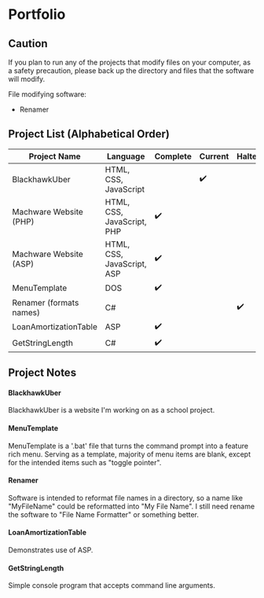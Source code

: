 # Portfolio
## Caution
If you plan to run any of the projects that modify files on your computer, as a safety precaution, please back up the directory and files that the software will modify.

File modifying software:
  - Renamer


## Project List (Alphabetical Order)
| Project Name             | Language                   | Complete           | Current            | Halted             |
| ------------------------ | -------------------------- | ------------------ | ------------------ | ------------------ |
| BlackhawkUber            | HTML, CSS, JavaScript      |                    | :heavy_check_mark: |                    |
| Machware Website (PHP)   | HTML, CSS, JavaScript, PHP | :heavy_check_mark: |                    |                    |
| Machware Website (ASP)   | HTML, CSS, JavaScript, ASP | :heavy_check_mark: |                    |                    |
| MenuTemplate             | DOS                        | :heavy_check_mark: |                    |                    |
| Renamer (formats names)  | C#                         |                    |                    | :heavy_check_mark: |
| LoanAmortizationTable    | ASP                        | :heavy_check_mark: |                    |                    |
| GetStringLength          | C#                         | :heavy_check_mark: |                    |                    |


## Project Notes
#### BlackhawkUber
BlackhawkUber is a website I'm working on as a school project.

#### MenuTemplate
MenuTemplate is a '.bat' file that turns the command prompt into a feature rich menu. Serving as a template, majority of menu items are blank, except for the intended items such as "toggle pointer".

#### Renamer
Software is intended to reformat file names in a directory, so a name like "MyFileName" could be reformatted into "My File Name". I still need rename the software to "File Name Formatter" or something better.

#### LoanAmortizationTable
Demonstrates use of ASP.

#### GetStringLength
Simple console program that accepts command line arguments.
